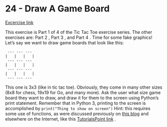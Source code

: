 
# 24 - Draw A Game Board

[Excercise link](https://www.practicepython.org/exercise/2014/12/27/24-draw-a-game-board.html)

This exercise is Part 1 of 4 of the Tic Tac Toe exercise series. The other exercises are:  Part 2 ,  Part 3 , and  Part 4 .
Time for some fake graphics! Let’s say we want to draw game boards that look like this:

```
 --- --- ---
|   |   |   |
 --- --- ---
|   |   |   |
 --- --- ---
|   |   |   |
 --- --- ---

```

This one is 3x3 (like in tic tac toe). Obviously, they come in many other sizes (8x8 for chess, 19x19 for Go, and many more).
Ask the user what size game board they want to draw, and draw it for them to the screen using Python’s  print  statement.
Remember that in Python 3, printing to the screen is accomplished by `print("Thing to show on screen")`
Hint: this requires some use of functions, as were discussed  previously on [this blog](https://www.practicepython.org/exercise/2014/04/16/11-check-primality-functions.html)  and  elsewhere on the Internet, like this [TutorialsPoint link](http://www.tutorialspoint.com/python/python_functions.htm) .
